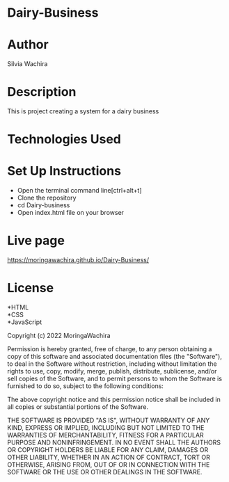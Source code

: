 # Dairy-Business
# Author
Silvia Wachira
# Description
This is project creating a system for a dairy business
# Technologies Used

# Set Up Instructions
* Open the terminal command line[ctrl+alt+t]<br>
* Clone the repository<br>
* cd Dairy-business<br>
* Open index.html file on your browser
# Live page
https://moringawachira.github.io/Dairy-Business/
# License
*HTML<br>
*CSS <br>
*JavaScript

Copyright (c) 2022 MoringaWachira

Permission is hereby granted, free of charge, to any person obtaining a copy
of this software and associated documentation files (the "Software"), to deal
in the Software without restriction, including without limitation the rights
to use, copy, modify, merge, publish, distribute, sublicense, and/or sell
copies of the Software, and to permit persons to whom the Software is
furnished to do so, subject to the following conditions:

The above copyright notice and this permission notice shall be included in all
copies or substantial portions of the Software.

THE SOFTWARE IS PROVIDED "AS IS", WITHOUT WARRANTY OF ANY KIND, EXPRESS OR
IMPLIED, INCLUDING BUT NOT LIMITED TO THE WARRANTIES OF MERCHANTABILITY,
FITNESS FOR A PARTICULAR PURPOSE AND NONINFRINGEMENT. IN NO EVENT SHALL THE
AUTHORS OR COPYRIGHT HOLDERS BE LIABLE FOR ANY CLAIM, DAMAGES OR OTHER
LIABILITY, WHETHER IN AN ACTION OF CONTRACT, TORT OR OTHERWISE, ARISING FROM,
OUT OF OR IN CONNECTION WITH THE SOFTWARE OR THE USE OR OTHER DEALINGS IN THE
SOFTWARE.
